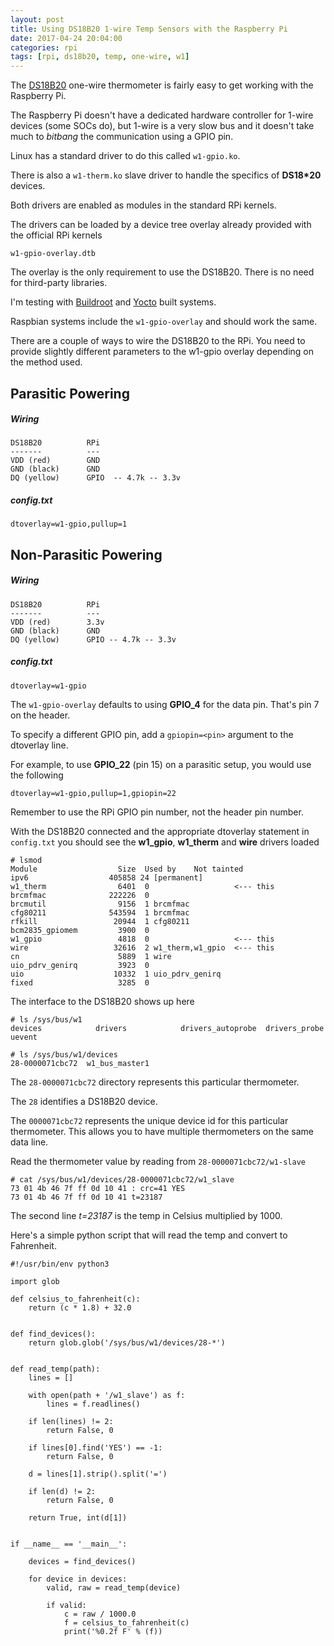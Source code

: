 ```yaml
---
layout: post
title: Using DS18B20 1-wire Temp Sensors with the Raspberry Pi
date: 2017-04-24 20:04:00
categories: rpi
tags: [rpi, ds18b20, temp, one-wire, w1]
---
```


The [DS18B20][ds18b20] one-wire thermometer is fairly easy to get working with the Raspberry Pi.

The Raspberry Pi doesn't have a dedicated hardware controller for 1-wire devices (some SOCs do), but 1-wire is a very slow bus and it doesn't take much to *bitbang* the communication using a GPIO pin.

Linux has a standard driver to do this called `w1-gpio.ko`.

There is also a `w1-therm.ko` slave driver to handle the specifics of **DS18*20** devices.

Both drivers are enabled as modules in the standard RPi kernels.

The drivers can be loaded by a device tree overlay already provided with the official RPi kernels

    w1-gpio-overlay.dtb  

The overlay is the only requirement to use the DS18B20. There is no need for third-party libraries.

I'm testing with [Buildroot][buildroot-rpi] and [Yocto][yocto-rpi] built systems.

Raspbian systems include the `w1-gpio-overlay` and should work the same.


There are a couple of ways to wire the DS18B20 to the RPi. You need to provide slightly different parameters to the w1-gpio overlay depending on the method used.

## Parasitic Powering

##### Wiring

    DS18B20          RPi
    -------          ---
    VDD (red)        GND
    GND (black)      GND
    DQ (yellow)      GPIO  -- 4.7k -- 3.3v


##### config.txt
     
    dtoverlay=w1-gpio,pullup=1


## Non-Parasitic Powering
 
##### Wiring

    DS18B20          RPi
    -------          ---
    VDD (red)        3.3v
    GND (black)      GND
    DQ (yellow)      GPIO -- 4.7k -- 3.3v

##### config.txt

    dtoverlay=w1-gpio


The `w1-gpio-overlay` defaults to using **GPIO\_4** for the data pin. That's pin 7 on the header.

To specify a different GPIO pin, add a `gpiopin=<pin>` argument to the dtoverlay line.

For example, to use **GPIO\_22** (pin 15) on a parasitic setup, you would use the following

    dtoverlay=w1-gpio,pullup=1,gpiopin=22


Remember to use the RPi GPIO pin number, not the header pin number.


With the DS18B20 connected and the appropriate dtoverlay statement in `config.txt` you should see the **w1\_gpio**, **w1\_therm** and **wire** drivers loaded

    # lsmod
    Module                  Size  Used by    Not tainted
    ipv6                  405858 24 [permanent]
    w1_therm                6401  0                   <--- this
    brcmfmac              222226  0
    brcmutil                9156  1 brcmfmac
    cfg80211              543594  1 brcmfmac
    rfkill                 20944  1 cfg80211
    bcm2835_gpiomem         3900  0
    w1_gpio                 4818  0                   <--- this
    wire                   32616  2 w1_therm,w1_gpio  <--- this
    cn                      5889  1 wire
    uio_pdrv_genirq         3923  0
    uio                    10332  1 uio_pdrv_genirq
    fixed                   3285  0


The interface to the DS18B20 shows up here

    # ls /sys/bus/w1
    devices            drivers            drivers_autoprobe  drivers_probe      uevent

    # ls /sys/bus/w1/devices
    28-0000071cbc72  w1_bus_master1

The `28-0000071cbc72` directory represents this particular thermometer.

The `28` identifies a DS18B20 device. 

The `0000071cbc72` represents the unique device id for this particular thermometer. This allows you to have multiple thermometers on the same data line.

Read the thermometer value by reading from `28-0000071cbc72/w1-slave` 

    # cat /sys/bus/w1/devices/28-0000071cbc72/w1_slave
    73 01 4b 46 7f ff 0d 10 41 : crc=41 YES
    73 01 4b 46 7f ff 0d 10 41 t=23187

The second line *t=23187* is the temp in Celsius multiplied by 1000.

Here's a simple python script that will read the temp and convert to Fahrenheit.

    #!/usr/bin/env python3

    import glob

    def celsius_to_fahrenheit(c):
        return (c * 1.8) + 32.0


    def find_devices():
        return glob.glob('/sys/bus/w1/devices/28-*')


    def read_temp(path):
        lines = []

        with open(path + '/w1_slave') as f:
            lines = f.readlines()

        if len(lines) != 2:
            return False, 0

        if lines[0].find('YES') == -1:
            return False, 0

        d = lines[1].strip().split('=')

        if len(d) != 2:
            return False, 0

        return True, int(d[1])


    if __name__ == '__main__':

        devices = find_devices()

        for device in devices:
            valid, raw = read_temp(device)

            if valid:
                c = raw / 1000.0
                f = celsius_to_fahrenheit(c)
                print('%0.2f F' % (f))


[ds18b20]: https://www.maximintegrated.com/en/products/analog/sensors-and-sensor-interface/DS18B20.html#tab1
[buildroot-rpi]: http://www.jumpnowtek.com/rpi/Raspberry-Pi-Systems-with-Buildroot.html
[yocto-rpi]: http://www.jumpnowtek.com/rpi/Raspberry-Pi-Systems-with-Yocto.html
